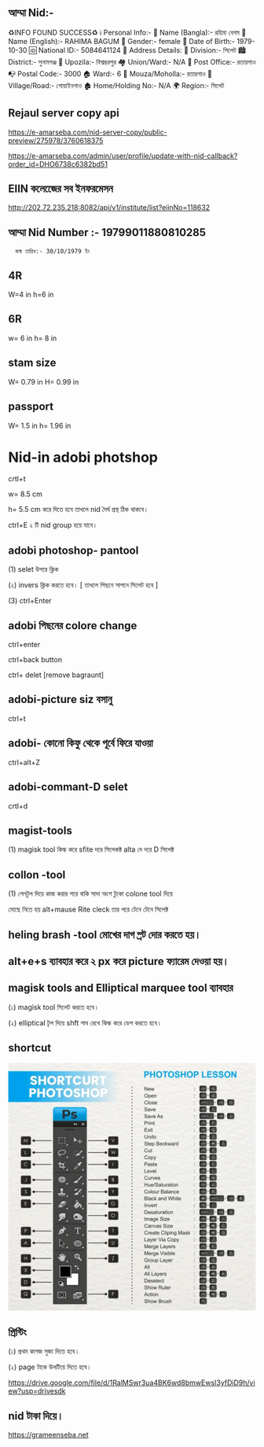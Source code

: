 ## আম্মা Nid:- 
♻️INFO FOUND SUCCESS♻️
ℹ️ Personal Info:-
👤 Name (Bangla):- রহিমা বেগম
👤 Name (English):- RAHIMA BAGUM
🚻 Gender:- female
🎂 Date of Birth:- 1979-10-30
🆔 National ID:- 5084641124
📍 Address Details:
🗾 Division:- সিলেট
🏙️ District:- সুনামগঞ্জ
📌 Upozila:- বিশ্বম্ভরপুর
🏘️ Union/Ward:- N/A
📮 Post Office:- রতারগাও
📭 Postal Code:- 3000
🏠 Ward:- 6
🏢 Mouza/Moholla:- রতারগাও
🚪 Village/Road:- গোয়াইনগাও
🏚️ Home/Holding No:- N/A
🌍 Region:- সিলেট





## Rejaul server copy api

https://e-amarseba.com/nid-server-copy/public-preview/275978/3760618375

https://e-amarseba.com/admin/user/profile/update-with-nid-callback?order_id=DHO6738c6382bd51

## EIIN কলেজেের সব ইনফরমেসন

http://202.72.235.218:8082/api/v1/institute/list?eiinNo=118632

## আম্মা Nid Number :- 19799011880810285
      জন্ম তারিখ:- 30/10/1979 ইং





## 4R
W=4 in
h=6 in

## 6R
w= 6 in
h= 8 in

## stam size
   
   W= 0.79 in
   H= 0.99 in

## passport
W= 1.5 in
h= 1.96 in

# Nid-in adobi photshop

crtl+t 

w= 8.5 cm

h= 5.5 cm করে দিতে হবে তাখলে nid দৈর্ঘ প্রস্থ ঠিক থাকবে। 

ctrl+E ২ টি nid group হয়ে যাবে। 

 ## adobi photoshop- pantool

 (1) selet উপরে ক্লিক

 (২) invers ক্লিক করতে হবে। [ তাখলে পিছনে সাপনে সিলেট হবে ]

(3) ctrl+Enter

## adobi পিছনের colore change 

ctrl+enter

ctrl+back button

ctrl+ delet [remove bagraunt]

## adobi-picture siz বসানু

ctrl+t

## adobi- কোনো কিফু থেকে পূর্বে ফিরে যাওয়া

ctrl+alt+Z

## adobi-commant-D selet

crtl+d

 
## magist-tools 

(1) magisk tool কিল্ক করে sfite দরে সিলেকক্ট alta দে দরে D সিলেক্ট

## collon -tool
(1) পেনটুল দিয়ে কাজ করার পরে বাকি সাদা অংশ টুকো colone tool দিয়ে

মোছে নিতে হয় alt+mause Rite cleck তার পরে টেনে টেনে সিলেক্ট

## heling brash -tool মোখের দাগ স্র্ট দোর করতে হয়।

## alt+e+s ব্যাবহার করে ২ px করে picture ফ্যারেম দেওয়া হয়। 


## magisk tools and Elliptical marquee tool ব্যাবহার

(১) magisk tool সিলেট করতে হবে।

(২) elliptical টৃল দিয়ে shft পাব রেখে কিল্ক করে ডেপ করতে হবে।


## shortcut


<!--[profile](./sho.jpg)-->
<img src="sho.jpg" width="600"/>


## প্রিন্টিং 

(১) প্রথম কাগজ সুজা দিতে হবে।

(২) page টাকে উলটিয়ে দিতে হবে।

https://drive.google.com/file/d/1RalMSwr3ua4BK6wd8bmwEwsI3yfDiD9h/view?usp=drivesdk



## nid টাকা দিয়ে।
https://grameenseba.net
